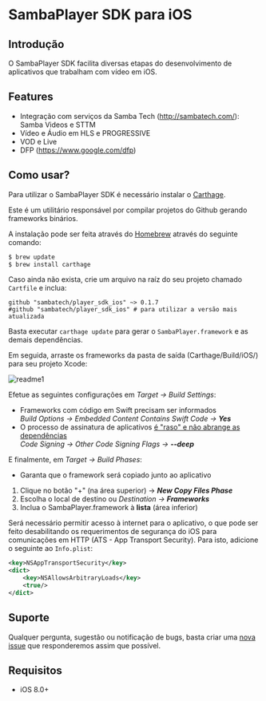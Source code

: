 # SambaPlayer SDK para iOS

## Introdução
O SambaPlayer SDK facilita diversas etapas do desenvolvimento de aplicativos que trabalham com vídeo em iOS.

## Features
- Integração com serviços da Samba Tech (http://sambatech.com/): Samba Videos e STTM
- Vídeo e Áudio em HLS e PROGRESSIVE
- VOD e Live
- DFP (https://www.google.com/dfp)

## Como usar?
Para utilizar o SambaPlayer SDK é necessário instalar o [Carthage](https://github.com/Carthage/Carthage).

Este é um utilitário responsável por compilar projetos do Github gerando frameworks binários.

A instalação pode ser feita através do [Homebrew](http://brew.sh/) através do seguinte comando:

```bash
$ brew update
$ brew install carthage
```

Caso ainda não exista, crie um arquivo na raíz do seu projeto chamado `Cartfile` e inclua:

```ogdl
github "sambatech/player_sdk_ios" ~> 0.1.7
#github "sambatech/player_sdk_ios" # para utilizar a versão mais atualizada
```

Basta executar `carthage update` para gerar o `SambaPlayer.framework` e as demais dependências.

Em seguida, arraste os frameworks da pasta de saída (Carthage/Build/iOS/) para seu projeto Xcode:

![readme1](https://cloud.githubusercontent.com/assets/484062/16528649/85e947ce-3f94-11e6-8806-6020775d8d02.gif)

Efetue as seguintes configurações em *Target -> Build Settings*:

- Frameworks com código em Swift precisam ser informados
<br>*Build Options -> Embedded Content Contains Swift Code -> __Yes__*
- O processo de assinatura de aplicativos [é "raso" e não abrange as dependências](http://stackoverflow.com/a/17396143/3688598)
<br>*Code Signing -> Other Code Signing Flags -> __--deep__*

E finalmente, em *Target -> Build Phases*:

- Garanta que o framework será copiado junto ao aplicativo
 1. Clique no botão "+" (na área superior) -> *__New Copy Files Phase__*
 1. Escolha o local de destino ou *Destination -> __Frameworks__*
 1. Inclua o SambaPlayer.framework à __lista__ (área inferior)

Será necessário permitir acesso à internet para o aplicativo, o que pode ser feito desabilitando os requerimentos de segurança do iOS para comunicações em HTTP (ATS - App Transport Security). Para isto, adicione o seguinte ao `Info.plist`:

```xml
<key>NSAppTransportSecurity</key>
<dict>
	<key>NSAllowsArbitraryLoads</key>
	<true/>
</dict>
```

## Suporte
Qualquer pergunta, sugestão ou notificação de bugs, basta criar uma [nova issue](https://github.com/sambatech/player_sdk_ios/issues/new) que responderemos assim que possível.

## Requisitos
- iOS 8.0+
